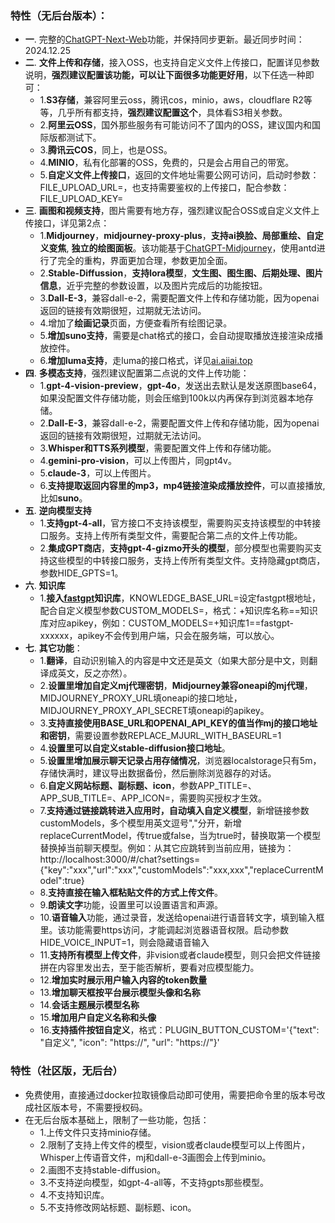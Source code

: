 ### 特性（无后台版本）：
- **一**. 完整的[ChatGPT-Next-Web](https://github.com/ChatGPTNextWeb/ChatGPT-Next-Web)功能，并保持同步更新。最近同步时间：2024.12.25
- **二**. **文件上传和存储**，接入OSS，也支持自定义文件上传接口，配置详见参数说明，**强烈建议配置该功能，可以让下面很多功能更好用**，以下任选一种即可：
    - 1.**S3存储**，兼容阿里云oss，腾讯cos，minio，aws，cloudflare R2等等，几乎所有都支持，**强烈建议配置这个**，具体看S3相关参数。
    - 2.**阿里云OSS**，国外那些服务有可能访问不了国内的OSS，建议国内和国际版都测试下。
    - 3.**腾讯云COS**，同上，也是OSS。
    - 4.**MINIO**，私有化部署的OSS，免费的，只是会占用自己的带宽。
    - 5.**自定义文件上传接口**，返回的文件地址需要公网可访问，启动时参数：FILE_UPLOAD_URL=，也支持需要鉴权的上传接口，配合参数：FILE_UPLOAD_KEY=
- **三**. **画图和视频支持**，图片需要有地方存，强烈建议配合OSS或自定义文件上传接口，详见第2点：
    - 1.**Midjourney**，**midjourney-proxy-plus**，**支持ai换脸、局部重绘、自定义变焦**, **独立的绘图面板**。该功能基于[ChatGPT-Midjourney](https://github.com/Licoy/ChatGPT-Midjourney)，使用antd进行了完全的重构，界面更加合理，参数更加全面。
    - 2.**Stable-Diffussion**，**支持lora模型**，**文生图、图生图、后期处理、图片信息**，近乎完整的参数设置，以及图片完成后的功能按钮。
    - 3.**Dall-E-3**，兼容dall-e-2，需要配置文件上传和存储功能，因为openai返回的链接有效期很短，过期就无法访问。
    - 4.增加了**绘画记录**页面，方便查看所有绘图记录。
    - 5.**增加suno支持**，需要是chat格式的接口，会自动提取播放连接渲染成播放控件。
    - 6.**增加luma支持**，走luma的接口格式，详见[ai.aiiai.top](https://ai.aiiai.top)
- **四**. **多模态支持**，强烈建议配置第二点说的文件上传功能：
    - 1.**gpt-4-vision-preview**，**gpt-4o**，发送出去默认是发送原图base64，如果没配置文件存储功能，则会压缩到100k以内再保存到浏览器本地存储。
    - 2.**Dall-E-3**，兼容dall-e-2，需要配置文件上传和存储功能，因为openai返回的链接有效期很短，过期就无法访问。
    - 3.**Whisper和TTS系列模型**，需要配置文件上传和存储功能。
    - 4.**gemini-pro-vision**，可以上传图片，同gpt4v。
    - 5.**claude-3**，可以上传图片。
    - 6.**支持提取返回内容里的mp3，mp4链接渲染成播放控件**，可以直接播放, 比如**suno**。
- **五**. **逆向模型支持**
    - 1.**支持gpt-4-all**，官方接口不支持该模型，需要购买支持该模型的中转接口服务。支持上传所有类型文件，需要配合第二点的文件上传功能。
    - 2.**集成GPT商店**，**支持gpt-4-gizmo开头的模型**，部分模型也需要购买支持这些模型的中转接口服务，支持上传所有类型文件。支持隐藏gpt商店，参数HIDE_GPTS=1。
- **六**. **知识库**
    - 1.**接入[fastgpt](https://github.com/labring/FastGPT)知识库**，KNOWLEDGE_BASE_URL=设定fastgpt根地址，配合自定义模型参数CUSTOM_MODELS=，格式：+知识库名称==知识库对应apikey，例如：CUSTOM_MODELS=+知识库1==fastgpt-xxxxxx，apikey不会传到用户端，只会在服务端，可以放心。
- **七**. **其它功能**：
    - 1.**翻译**，自动识别输入的内容是中文还是英文（如果大部分是中文，则翻译成英文，反之亦然）。
    - 2.**设置里增加自定义mj代理密钥**，**Midjourney兼容oneapi的mj代理**，MIDJOURNEY_PROXY_URL填oneapi的接口地址，MIDJOURNEY_PROXY_API_SECRET填oneapi的apikey。
    - 3.**支持直接使用BASE_URL和OPENAI_API_KEY的值当作mj的接口地址和密钥**，需要设置参数REPLACE_MJURL_WITH_BASEURL=1
    - 4.**设置里可以自定义stable-diffusion接口地址**。
    - 5.**设置里增加展示聊天记录占用存储情况**，浏览器localstorage只有5m，存储快满时，建议导出数据备份，然后删除浏览器存的对话。
    - 6.**自定义网站标题、副标题、icon**，参数APP_TITLE=、APP_SUB_TITLE=、APP_ICON=，需要购买授权才生效。
    - 7.**支持通过链接跳转进入应用时，自动填入自定义模型**，新增链接参数customModels，多个模型用英文逗号","分开，新增replaceCurrentModel，传true或false，当为true时，替换取第一个模型替换掉当前聊天模型。例如：从其它应跳转到当前应用，链接为：http://localhost:3000/#/chat?settings={"key":"xxx","url":"xxx","customModels":"xxx,xxx","replaceCurrentModel":true}
    - 8.**支持直接在输入框粘贴文件的方式上传文件**。
    - 9.**朗读文字**功能，设置里可以设置语言和声源。
    - 10.**语音输入**功能，通过录音，发送给openai进行语音转文字，填到输入框里。该功能需要https访问，才能调起浏览器语音权限。启动参数 HIDE_VOICE_INPUT=1，则会隐藏语音输入
    - 11.**支持所有模型上传文件**，非vision或者claude模型，则只会把文件链接拼在内容里发出去，至于能否解析，要看对应模型能力。
    - 12.**增加实时展示用户输入内容的token数量**
    - 13.**增加聊天框按平台展示模型头像和名称**
    - 14.**会话主题展示模型名称**
    - 15.**增加用户自定义名称和头像**
    - 16.**支持插件按钮自定义**，格式：PLUGIN_BUTTON_CUSTOM='{"text": "自定义", "icon": "https://", "url": "https://"}'


### 特性（社区版，无后台）
- 免费使用，直接通过docker拉取镜像启动即可使用，需要把命令里的版本号改成社区版本号，不需要授权码。
- 在无后台版本基础上，限制了一些功能，包括：
    - 1.上传文件只支持minio存储。
    - 2.限制了支持上传文件的模型，vision或者claude模型可以上传图片，Whisper上传语音文件，mj和dall-e-3画图会上传到minio。
    - 2.画图不支持stable-diffusion。
    - 3.不支持逆向模型，如gpt-4-all等，不支持gpts那些模型。
    - 4.不支持知识库。
    - 5.不支持修改网站标题、副标题、icon。